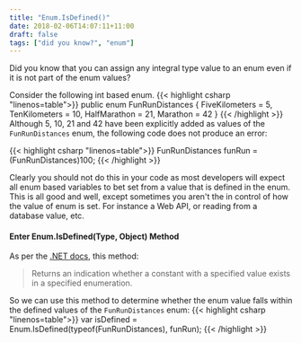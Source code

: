 ```yaml
---
title: "Enum.IsDefined()"
date: 2018-02-06T14:07:11+11:00
draft: false
tags: ["did you know?", "enum"]
---
```


Did you know that you can assign any integral type value to an enum even if it is not part of the enum values?  

Consider the following int based enum.
{{< highlight csharp "linenos=table">}}
public enum FunRunDistances
{
    FiveKilometers = 5,
    TenKilometers = 10,
    HalfMarathon = 21,
    Marathon = 42
}
{{< /highlight >}}
Although 5, 10, 21 and 42 have been explicitly added as values of the ```FunRunDistances``` enum, the following code does not produce an error:

{{< highlight csharp "linenos=table">}}
FunRunDistances funRun = (FunRunDistances)100;
{{< /highlight >}}

Clearly you should not do this in your code as most developers will expect all enum based variables to bet set from a value that is defined in the enum.  This is all good and well, except sometimes you aren't the in control of how the value of enum is set.  For instance a Web API, or reading from a database value, etc.

#### Enter Enum.IsDefined(Type, Object) Method 

As per the [.NET docs](https://docs.microsoft.com/en-us/dotnet/api/system.enum.isdefined?view=netframework-4.7.1), this method:

> Returns an indication whether a constant with a specified value exists in a specified enumeration.

So we can use this method to determine whether the enum value falls within the defined values of the ```FunRunDistances``` enum:
{{< highlight csharp "linenos=table">}}
var isDefined = Enum.IsDefined(typeof(FunRunDistances), funRun);
{{< /highlight >}}